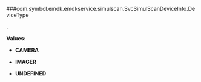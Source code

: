 ###com.symbol.emdk.emdkservice.simulscan.SvcSimulScanDeviceInfo.DeviceType

.

**Values:**

* **CAMERA**

* **IMAGER**

* **UNDEFINED**


